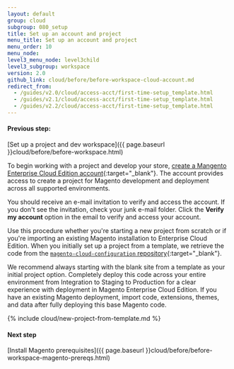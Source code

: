 ```yaml
---
layout: default
group: cloud
subgroup: 080_setup
title: Set up an account and project
menu_title: Set up an account and project
menu_order: 10
menu_node:
level3_menu_node: level3child
level3_subgroup: workspace
version: 2.0
github_link: cloud/before/before-workspace-cloud-account.md
redirect_from:
  - /guides/v2.0/cloud/access-acct/first-time-setup_template.html
  - /guides/v2.1/cloud/access-acct/first-time-setup_template.html
  - /guides/v2.2/cloud/access-acct/first-time-setup_template.html
---
```


#### Previous step:
[Set up a project and dev workspace]({{ page.baseurl }}cloud/before/before-workspace.html)

To begin working with a project and develop your store, [create a Mangento Enterprise Cloud Edition account](https://accounts.magento.cloud){:target="_blank"}. The account provides access to create a project for Magento development and deployment across all supported environments.

You should receive an e-mail invitation to verify and access the account. If you don't see the invitation, check your junk e-mail folder. Click the **Verify my account** option in the email to verify and access your account.

Use this procedure whether you're starting a new project from scratch or if you're importing an existing Magento installation to Enterprise Cloud Edition. When you initially set up a project from a template, we retrieve the code from the [`magento-cloud-configuration` repository](https://github.com/magento/magento-cloud-configuration){:target="_blank"}.

<div class="bs-callout bs-callout-info" id="info" markdown="1">
We recommend always starting with the blank site from a template as your initial project option. Completely deploy this code across your entire environment from Integration to Staging to Production for a clear experience with deployment in Magento Enterprise Cloud Edition. If you have an existing Magento deployment, import code, extensions, themes, and data after fully deploying this base Magento code.
</div>

{% include cloud/new-project-from-template.md %}

#### Next step
[Install Magento prerequisites]({{ page.baseurl }}cloud/before/before-workspace-magento-prereqs.html)
